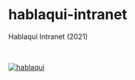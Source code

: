 # hablaqui-intranet
Hablaquí Intranet (2021)

<br>
<p>
  <a href="#">
    <img src="https://github-production-user-asset-6210df.s3.amazonaws.com/52969662/282185587-92725b14-8142-49ea-8cd2-9d25100f0227.jpg" alt="hablaqui">
  </a>
</p>
